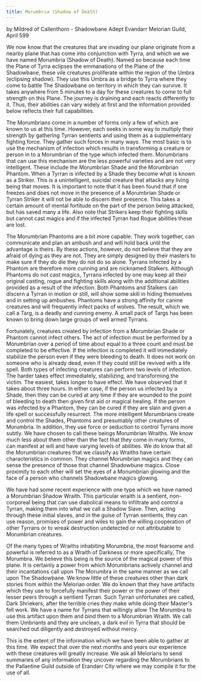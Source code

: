 ```yaml
---
title: Morumbria (Shadow of Death)
---
```


by Mildred of Callenthorn - Shadowbane Adept Evandarr Melorian Guild, April 599

We now know that the creatures that are invading our plane originate from a nearby plane that has come into conjunction with Tyrra, and which we we have named Morumbria (Shadow of Death). Named so because each time the Plane of Tyrra eclipses the emmanations of the Plane of the Shadowbane, these vile creatures proliferate within the region of the Umbra (eclipsing shadow). They use this Umbra as a bridge to Tyrra where they come to battle The Shadowbane on territory in which they can survive. It takes anywhere from 5 minutes to a day for these creatures to come to full strength on this Plane. The journey is draining and each reacts differently to it. Thus, their abilities can vary widely at first and the information provided below reflects their full capabilities.

The Morumbrians come in a number of forms only a few of which are known to us at this time. However, each seeks in some way to multiply their strength by gathering Tyrran sentients and using them as a supplementary fighting force. They gather such forces in many ways. The most basic is to use the mechanism of infection which results in transforming a creature or person in to a Morumbrian of the type which infected them. Morumbrians that can use this mechanism are the less powerful varieties and are not very intelligent. These include the Morumbrian Shade and the Morumbrian Phantom. When a Tyrran is infected by a Shade they become what is known as a Striker. This is a unintelligent, suicidal creature that attacks any living being that moves. It is important to note that it has been found that if one freezes and does not move in the presence of a Morumbrian Shade or Tyrran Striker it will not be able to discern their presence. This takes a certain amount of mental fortitude on the part of the person being attacked, but has saved many a life. Also note that Strikers keep their fighting skills but cannot cast magics and if the infected Tyrran had Rogue abilities these are lost.

The Morumbrian Phantoms are a bit more capable. They work together, can communicate and plan an ambush and and will hold back until the advantage is theirs. By these actions, however, do not believe that they are afraid of dying as they are not. They are simply designed by their masters to make sure if they do die they do not do so alone. Tyrrans infected by a Phantom are therefore more cunning and are nicknamed Stalkers. Although Phantoms do not cast magics, Tyrrans infected by one may keep all their original casting, rogue and fighting skills along with the additional abilities provided as a result of the infection. Both Phantoms and Stalkers can discern a Tyrran in motion or still, will show some skill in hiding themselves and in setting up ambushes. Phantoms have a strong affinity for canine creatures and will frequently infect packs of wolves. The result, which we call a Targ, is a deadly and cunning enemy. A small pack of Targs has been known to bring down large groups of well armed Tyrrans.

Fortunately, creatures created by infection from a Morumbrian Shade or Phantom cannot infect others. The act of infection must be performed by a Morumbrian over a period of time about equal to a three count and must be completed to be effective. If the infection is completed it will immediately stabilize the person even if they were bleeding to death. It does not work on someone who is already dead, even if they could still be revived with a life spell. Both types of infecting creatures can perform
 two levels of infection. The harder takes effect immediately, stabilizing, and transforming the victim. The easiest, takes longer to have effect. We have observed that it takes about three hours. In either case, if the person us infected by a Shade, then they can be cured at any time if they are wounded to the point of bleeding to death then given first aid or magical healing. If the person was infected by a Phantom, they can be cured if they are slain and given a life spell or successfully resurrect.
The more intelligent Morumbrians create and control the Shades, Phantoms and presumably other creatures of Morumbria. In addition, they use force or seduction to control Tyrrans more subtly. We have chosen to call these beings Morumbrian Wraiths. We know much less about them other than the fact that they come in many forms, can manifest at will and have varying levels of abilities. We do know that all the Morumbrian creatures that we classify as Wraiths have certain characteristics in common. They channel Morumbrian magics and they can sense the presence of those that channel Shadowbune magics. Close proximity to each other will set the eyes of a Monumbrian glowing and the face of a person who channels Shadowbane magics glowing.

We have had some recent experience with one type which we have named a Morumbrian Shadow Wraith. This particular wraith is a sentient, non-corporeal being that can use diabolical means to infiltrate and control a Tyrran, making them into what we call a Shadow Slave. Then, acting through these initial slaves, and in the guise of Tyrran sentients, they can use reason, promises of power and wiles to gain the willing cooperation of other Tyrrans or to wreak destruction undetected or not attributable to Morumbrian creatures.

Of the many types of Wraiths inhabiting Morumbria, the most fearsome and powerful is referred to as a Wraith of Darkness or more specifically, The Morumbra. We believe this being is the source of the magical power of this plane. It is certainly a power from which Morumbrians actively channel and their incantations call upon The Morumbra in the same manner as we call upon The Shadowbane. We know little of these creatures other than dark stories from within the Melorian order. We do known that they have artifacts which they use to forcefully manifest their power or the power of their lesser peers through a sentient Tyrran. Such Tyrran unfortunates are called, Dark Shriekers, after the terrible cries they make while doing their Master's fell work. We have a name for Tyrrans that willingly allow The Morumbra to use this artifact upon them and bind them to a Morumbrian Wraith. We call them Umbriants and they are unclean, a dark evil in Tyrra that should be searched out diligently and destroyed without mercy.

This is the extent of the information which we have been able to gather at this time. We expect that over the next months and years our experience with these creatures will greatly increase. We ask all Melorians to send summaries of any information they uncover regarding the Morumbrians to the Pallantine Guild outside of Erandarr City where we may compile it for the use of all.
